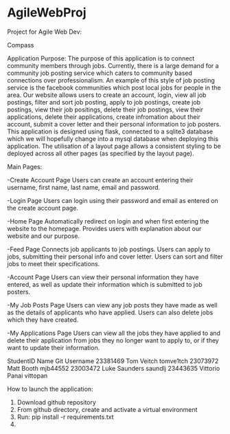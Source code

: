 # AgileWebProj
Project for Agile Web Dev: 

Compass

Application Purpose:
The purpose of this application is to connect community members through jobs. Currently, there is a large demand for a community job posting service which caters to community based connections over professionalism. An example of this style of job posting service is the facebook communities which post local jobs for people in the area. Our website allows users to create an account, login, view all job postings, filter and sort job posting, apply to job postings, create job postings, view their job positings, delete their job postings, view their applications, delete their applications, create infromation about their account, submit a cover letter and their personal information to job posters. This application is designed using flask, connected to a sqlite3 database which we will hopefully change into a mysql database when deploying this application. The utilisation of a layout page allows a consistent styling to be deployed across all other pages (as specified by the layout page). 

Main Pages:

-Create Account Page
Users can create an account entering their username, first name, last name, email and password.

-Login Page
Users can login using their password and email as entered on the create account page.

-Home Page
Automatically redirect on login and when first entering the website to the homepage. Provides users with explanation about our website and our purpose.

-Feed Page
Connects job applicants to job postings. Users can apply to jobs, submitting their personal info and cover letter. Users can sort and filter jobs to meet their specifications.

-Account Page
Users can view their personal information they have entered, as well as update their information which is submitted to job posters.

-My Job Posts Page
Users can view any job posts they have made as well as the details of applicants who have applied. Users can also delete jobs which they have created. 

-My Applications Page
Users can view all the jobs they have applied to and delete their application from jobs they no longer want to apply to, or if they want to update their information. 


StudentID       Name               Git Username
23381469        Tom Veitch         tomve1tch
23073972	    Matt Booth         mjb44552
23003472	    Luke Saunders      saundlj
23443635	    Vittorio Panai     vittopan


How to launch the application:
1. Download github repository
2. From github directory, create and activate a virtual environment
3. Run: pip install -r requirements.txt
4. 

